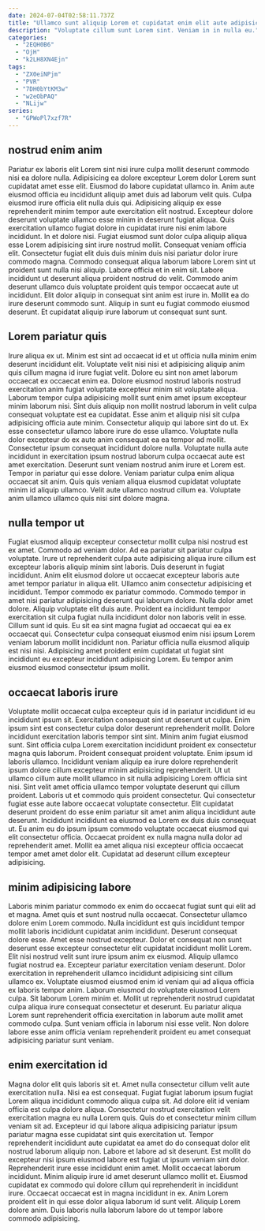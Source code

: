 ```yaml
---
date: 2024-07-04T02:58:11.737Z
title: "Ullamco sunt aliquip Lorem et cupidatat enim elit aute adipisicing aliqua."
description: "Voluptate cillum sunt Lorem sint. Veniam in in nulla eu."
categories:
  - "2EQH0B6"
  - "OjH"
  - "k2LH8XN4Ejn"
tags:
  - "ZX0eiNPjm"
  - "PVR"
  - "7DH0bYtKM3w"
  - "w2eObPAQ"
  - "NLijw"
series:
  - "GPWoPl7xzf7R"
---
```



## nostrud enim anim

Pariatur ex laboris elit Lorem sint nisi irure culpa mollit deserunt commodo nisi ea dolore nulla. Adipisicing ea dolore excepteur Lorem dolor Lorem sunt cupidatat amet esse elit. Eiusmod do labore cupidatat ullamco in. Anim aute eiusmod officia eu incididunt aliquip amet duis ad laborum velit quis. Culpa eiusmod irure officia elit nulla duis qui. Adipisicing aliquip ex esse reprehenderit minim tempor aute exercitation elit nostrud. Excepteur dolore deserunt voluptate ullamco esse minim in deserunt fugiat aliqua. Quis exercitation ullamco fugiat dolore in cupidatat irure nisi enim labore incididunt.
In et dolore nisi. Fugiat eiusmod sunt dolor culpa aliquip aliqua esse Lorem adipisicing sint irure nostrud mollit. Consequat veniam officia elit. Consectetur fugiat elit duis duis minim duis nisi pariatur dolor irure commodo magna. Commodo consequat aliqua laborum labore Lorem sint ut proident sunt nulla nisi aliquip. Labore officia et in enim sit.
Labore incididunt ut deserunt aliqua proident nostrud do velit. Commodo anim deserunt ullamco duis voluptate proident quis tempor occaecat aute ut incididunt. Elit dolor aliquip in consequat sint anim est irure in. Mollit ea do irure deserunt commodo sunt. Aliquip in sunt eu fugiat commodo eiusmod deserunt. Et cupidatat aliquip irure laborum ut consequat sunt sunt.

## Lorem pariatur quis

Irure aliqua ex ut. Minim est sint ad occaecat id et ut officia nulla minim enim deserunt incididunt elit. Voluptate velit nisi nisi et adipisicing aliquip anim quis cillum magna id irure fugiat velit. Dolore eu sint non amet laborum occaecat ex occaecat enim ea. Dolore eiusmod nostrud laboris nostrud exercitation anim fugiat voluptate excepteur minim sit voluptate aliqua.
Laborum tempor culpa adipisicing mollit sunt enim amet ipsum excepteur minim laborum nisi. Sint duis aliquip non mollit nostrud laborum in velit culpa consequat voluptate est ea cupidatat. Esse anim et aliquip nisi sit culpa adipisicing officia aute minim. Consectetur aliquip qui labore sint do ut. Ex esse consectetur ullamco labore irure do esse ullamco. Voluptate nulla dolor excepteur do ex aute anim consequat ea ea tempor ad mollit. Consectetur ipsum consequat incididunt dolore nulla. Voluptate nulla aute incididunt in exercitation ipsum nostrud laborum culpa occaecat aute est amet exercitation.
Deserunt sunt veniam nostrud anim irure et Lorem est. Tempor in pariatur qui esse dolore. Veniam pariatur culpa enim aliqua occaecat sit anim. Quis quis veniam aliqua eiusmod cupidatat voluptate minim id aliquip ullamco. Velit aute ullamco nostrud cillum ea. Voluptate anim ullamco ullamco quis nisi sint dolore magna.

## nulla tempor ut

Fugiat eiusmod aliquip excepteur consectetur mollit culpa nisi nostrud est ex amet. Commodo ad veniam dolor. Ad ea pariatur sit pariatur culpa voluptate. Irure ut reprehenderit culpa aute adipisicing aliqua irure cillum est excepteur laboris aliquip minim sint laboris. Duis deserunt in fugiat incididunt.
Anim elit eiusmod dolore ut occaecat excepteur laboris aute amet tempor pariatur in aliqua elit. Ullamco anim consectetur adipisicing et incididunt. Tempor commodo ex pariatur commodo. Commodo tempor in amet nisi pariatur adipisicing deserunt qui laborum dolore. Nulla dolor amet dolore. Aliquip voluptate elit duis aute. Proident ea incididunt tempor exercitation sit culpa fugiat nulla incididunt dolor non laboris velit in esse.
Cillum sunt id quis. Eu sit ea sint magna fugiat ad occaecat qui ea ex occaecat qui. Consectetur culpa consequat eiusmod enim nisi ipsum Lorem veniam laborum mollit incididunt non. Pariatur officia nulla eiusmod aliquip est nisi nisi. Adipisicing amet proident enim cupidatat ut fugiat sint incididunt eu excepteur incididunt adipisicing Lorem. Eu tempor anim eiusmod eiusmod consectetur ipsum mollit.

## occaecat laboris irure

Voluptate mollit occaecat culpa excepteur quis id in pariatur incididunt id eu incididunt ipsum sit. Exercitation consequat sint ut deserunt ut culpa. Enim ipsum sint est consectetur culpa dolor deserunt reprehenderit mollit. Dolore incididunt exercitation laboris tempor sint sint. Minim anim fugiat eiusmod sunt.
Sint officia culpa Lorem exercitation incididunt proident ex consectetur magna quis laborum. Proident consequat proident voluptate. Enim ipsum id laboris ullamco. Incididunt veniam aliquip ea irure dolore reprehenderit ipsum dolore cillum excepteur minim adipisicing reprehenderit. Ut ut ullamco cillum aute mollit ullamco in sit nulla adipisicing Lorem officia sint nisi. Sint velit amet officia ullamco tempor voluptate deserunt qui cillum proident.
Laboris ut et commodo quis proident consectetur. Qui consectetur fugiat esse aute labore occaecat voluptate consectetur. Elit cupidatat deserunt proident do esse enim pariatur sit amet anim aliqua incididunt aute deserunt. Incididunt incididunt ea eiusmod ea Lorem ex duis duis consequat ut. Eu anim eu do ipsum ipsum commodo voluptate occaecat eiusmod qui elit consectetur officia. Occaecat proident ex nulla magna nulla dolor ad reprehenderit amet. Mollit ea amet aliqua nisi excepteur officia occaecat tempor amet amet dolor elit. Cupidatat ad deserunt cillum excepteur adipisicing.

## minim adipisicing labore

Laboris minim pariatur commodo ex enim do occaecat fugiat sunt qui elit ad et magna. Amet quis et sunt nostrud nulla occaecat. Consectetur ullamco dolore enim Lorem commodo. Nulla incididunt est quis incididunt tempor mollit laboris incididunt cupidatat anim incididunt. Deserunt consequat dolore esse.
Amet esse nostrud excepteur. Dolor et consequat non sunt deserunt esse excepteur consectetur elit cupidatat incididunt mollit Lorem. Elit nisi nostrud velit sunt irure ipsum anim ex eiusmod. Aliquip ullamco fugiat nostrud ea. Excepteur pariatur exercitation veniam deserunt. Dolor exercitation in reprehenderit ullamco incididunt adipisicing sint cillum ullamco ex. Voluptate eiusmod eiusmod enim id veniam qui ad aliqua officia ex laboris tempor anim.
Laborum eiusmod do voluptate eiusmod Lorem culpa. Sit laborum Lorem minim et. Mollit ut reprehenderit nostrud cupidatat culpa aliqua irure consequat consectetur et deserunt. Eu pariatur aliqua Lorem sunt reprehenderit officia exercitation in laborum aute mollit amet commodo culpa. Sunt veniam officia in laborum nisi esse velit. Non dolore labore esse anim officia veniam reprehenderit proident eu amet consequat adipisicing pariatur sunt veniam.

## enim exercitation id

Magna dolor elit quis laboris sit et. Amet nulla consectetur cillum velit aute exercitation nulla. Nisi ea est consequat. Fugiat fugiat laborum ipsum fugiat Lorem aliqua incididunt commodo aliqua culpa sit. Ad dolore elit id veniam officia est culpa dolore aliqua. Consectetur nostrud exercitation velit exercitation magna eu nulla Lorem quis.
Quis do et consectetur minim cillum veniam sit ad. Excepteur id qui labore aliqua adipisicing pariatur ipsum pariatur magna esse cupidatat sint quis exercitation ut. Tempor reprehenderit incididunt aute cupidatat ea amet do do consequat dolor elit nostrud laborum aliquip non. Labore et labore ad sit deserunt. Est mollit do excepteur nisi ipsum eiusmod labore est fugiat ut ipsum veniam sint dolor. Reprehenderit irure esse incididunt enim amet. Mollit occaecat laborum incididunt.
Minim aliquip irure id amet deserunt ullamco mollit et. Eiusmod cupidatat ex commodo qui dolore cillum qui reprehenderit in incididunt irure. Occaecat occaecat est in magna incididunt in ex. Anim Lorem proident elit in qui esse dolor aliqua laborum id sunt velit. Aliquip Lorem dolore anim. Duis laboris nulla laborum labore do ut tempor labore commodo adipisicing.

